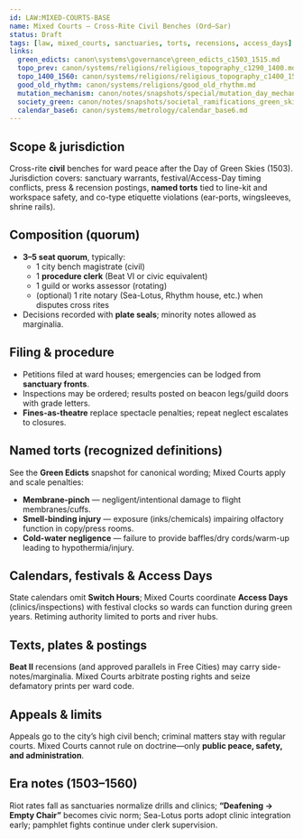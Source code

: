 ```yaml
---
id: LAW:MIXED-COURTS-BASE
name: Mixed Courts — Cross-Rite Civil Benches (Ord–Sar)
status: Draft
tags: [law, mixed_courts, sanctuaries, torts, recensions, access_days]
links:
  green_edicts: canon\systems\governance\green_edicts_c1503_1515.md
  topo_prev: canon/systems/religions/religious_topography_c1290_1400.md
  topo_1400_1560: canon/systems/religions/religious_topography_c1400_1560.md
  good_old_rhythm: canon/systems/religions/good_old_rhythm.md
  mutation_mechanism: canon/notes/snapshots/special/mutation_day_mechanism.md
  society_green: canon/notes/snapshots/societal_ramifications_green_skies_c1503_1530.md
  calendar_base6: canon/systems/metrology/calendar_base6.md
---
```


## Scope & jurisdiction
Cross-rite **civil** benches for ward peace after the Day of Green Skies (1503). Jurisdiction covers: sanctuary warrants, festival/Access-Day timing conflicts, press & recension postings, **named torts** tied to line-kit and workspace safety, and co-type etiquette violations (ear-ports, wingsleeves, shrine rails).

## Composition (quorum)
- **3–5 seat quorum**, typically:
  - 1 city bench magistrate (civil)
  - 1 **procedure clerk** (Beat VI or civic equivalent)
  - 1 guild or works assessor (rotating)
  - (optional) 1 rite notary (Sea-Lotus, Rhythm house, etc.) when disputes cross rites
- Decisions recorded with **plate seals**; minority notes allowed as marginalia.

## Filing & procedure
- Petitions filed at ward houses; emergencies can be lodged from **sanctuary fronts**.
- Inspections may be ordered; results posted on beacon legs/guild doors with grade letters.
- **Fines-as-theatre** replace spectacle penalties; repeat neglect escalates to closures.

## Named torts (recognized definitions)
See the **Green Edicts** snapshot for canonical wording; Mixed Courts apply and scale penalties:
- **Membrane-pinch** — negligent/intentional damage to flight membranes/cuffs.
- **Smell-binding injury** — exposure (inks/chemicals) impairing olfactory function in copy/press rooms.
- **Cold-water negligence** — failure to provide baffles/dry cords/warm-up leading to hypothermia/injury.

## Calendars, festivals & Access Days
State calendars omit **Switch Hours**; Mixed Courts coordinate **Access Days** (clinics/inspections) with festival clocks so wards can function during green years. Retiming authority limited to ports and river hubs.

## Texts, plates & postings
**Beat II** recensions (and approved parallels in Free Cities) may carry side-notes/marginalia. Mixed Courts arbitrate posting rights and seize defamatory prints per ward code.

## Appeals & limits
Appeals go to the city’s high civil bench; criminal matters stay with regular courts. Mixed Courts cannot rule on doctrine—only **public peace, safety, and administration**.

## Era notes (1503–1560)
Riot rates fall as sanctuaries normalize drills and clinics; **“Deafening → Empty Chair”** becomes civic norm; Sea-Lotus ports adopt clinic integration early; pamphlet fights continue under clerk supervision.
